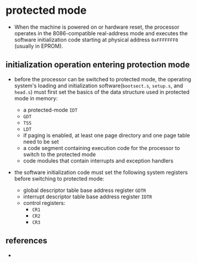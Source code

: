 # protected mode
* When the machine is powered on or hardware reset, the processor operates in the 8086-compatible real-address mode and executes the software initialization code starting at physical address `0xFFFFFFF0` (usually in EPROM).

## initialization operation entering protection mode
* before the processor can be switched to protected mode, the operating system's loading and initialization software(`bootsect.s`, `setup.s`, and `head.s`) must first set the basics of the data structure used in protected mode in memory:
    * a protected-mode `IDT`
    * `GDT`
    * `TSS`
    * `LDT`
    * if paging is enabled, at least one page directory and one page table need to be set
    * a code segment containing execution code for the processor to switch to the protected mode
    * code modules that contain interrupts and exception handlers

* the software initialization code must set the following system registers before switching to protected mode:
    * global descriptor table base address register `GDTR`
    * interrupt descriptor table base address register `IDTR`
    * control registers:
        * `CR1`
        * `CR2`
        * `CR3`


## references
* 
